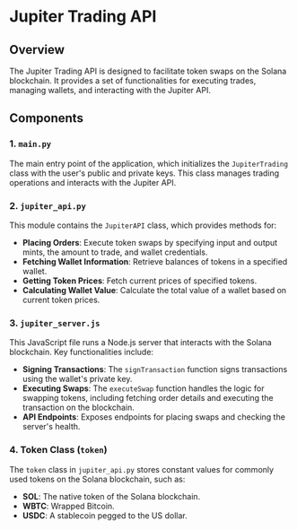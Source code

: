 # Jupiter Trading API

## Overview
The Jupiter Trading API is designed to facilitate token swaps on the Solana blockchain. It provides a set of functionalities for executing trades, managing wallets, and interacting with the Jupiter API.

## Components

### 1. **`main.py`**
The main entry point of the application, which initializes the `JupiterTrading` class with the user's public and private keys. This class manages trading operations and interacts with the Jupiter API.

### 2. **`jupiter_api.py`**
This module contains the `JupiterAPI` class, which provides methods for:
- **Placing Orders**: Execute token swaps by specifying input and output mints, the amount to trade, and wallet credentials.
- **Fetching Wallet Information**: Retrieve balances of tokens in a specified wallet.
- **Getting Token Prices**: Fetch current prices of specified tokens.
- **Calculating Wallet Value**: Calculate the total value of a wallet based on current token prices.

### 3. **`jupiter_server.js`**
This JavaScript file runs a Node.js server that interacts with the Solana blockchain. Key functionalities include:
- **Signing Transactions**: The `signTransaction` function signs transactions using the wallet's private key.
- **Executing Swaps**: The `executeSwap` function handles the logic for swapping tokens, including fetching order details and executing the transaction on the blockchain.
- **API Endpoints**: Exposes endpoints for placing swaps and checking the server's health.

### 4. **Token Class (`token`)**
The `token` class in `jupiter_api.py` stores constant values for commonly used tokens on the Solana blockchain, such as:
- **SOL**: The native token of the Solana blockchain.
- **WBTC**: Wrapped Bitcoin.
- **USDC**: A stablecoin pegged to the US dollar.